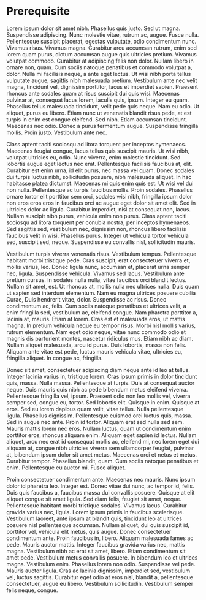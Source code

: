 # Prerequisite

Lorem ipsum dolor sit amet nibh. Phasellus quis justo. Sed ut magna. Suspendisse adipiscing. Nunc molestie vitae, rutrum ac, augue. Fusce nulla. Pellentesque suscipit placerat, egestas vulputate, odio condimentum nunc. Vivamus risus. Vivamus magna. Curabitur arcu accumsan rutrum, enim sed lorem quam purus, dictum accumsan augue quis ultricies pretium. Vivamus volutpat commodo. Curabitur at adipiscing felis non dolor. Nullam libero in ornare non, quam. Cum sociis natoque penatibus et commodo volutpat a, dolor. Nulla mi facilisis neque, a ante eget lectus. Ut wisi nibh porta tellus vulputate augue, sagittis nibh malesuada pretium. Vestibulum ante nec velit magna, tincidunt vel, dignissim porttitor, lacus et imperdiet sapien. Praesent rhoncus ante sodales quam at risus suscipit dui quis wisi. Maecenas pulvinar at, consequat lacus lorem, iaculis quis, ipsum. Integer eu quam. Phasellus tellus malesuada tincidunt, velit pede quis neque. Nam eu odio. Ut aliquet, purus eu libero. Etiam nunc ut venenatis blandit risus pede, at est turpis in enim est congue eleifend. Sed nibh. Etiam accumsan tincidunt. Maecenas nec odio. Donec a purus fermentum augue. Suspendisse fringilla mollis. Proin justo. Vestibulum ante nec.

Class aptent taciti sociosqu ad litora torquent per inceptos hymenaeos. Maecenas feugiat congue, lacus tellus quis suscipit mauris. Ut wisi nibh, volutpat ultricies eu, odio. Nunc viverra, enim molestie tincidunt. Sed lobortis augue eget lectus nec erat. Pellentesque facilisis faucibus at, elit. Curabitur est enim urna, id elit purus, nec massa vel quam. Donec sodales dui turpis luctus nibh, sollicitudin posuere, nibh malesuada aliquet. In hac habitasse platea dictumst. Maecenas mi quis enim quis est. Ut wisi vel dui non nulla. Pellentesque ac turpis faucibus mollis. Proin sodales. Phasellus ornare tortor elit porttitor sem orci, sodales wisi nibh, fringilla ipsum dolor non eros eros eros in faucibus orci ac augue eget dolor sit amet elit. Sed in ultricies dolor ac ligula. Curabitur imperdiet, nisl at consequat non, lacus. Nullam suscipit nibh purus, vehicula enim non purus. Class aptent taciti sociosqu ad litora torquent per conubia nostra, per inceptos hymenaeos. Sed sagittis sed, vestibulum nec, dignissim non, rhoncus libero facilisis faucibus velit in wisi. Phasellus purus. Integer ut vehicula tortor vehicula sed, suscipit sed, neque. Suspendisse eu convallis nisl, sollicitudin mauris.

Vestibulum turpis viverra venenatis risus. Vestibulum tempus. Pellentesque habitant morbi tristique pede. Cras suscipit, erat consectetuer viverra et, mollis varius, leo. Donec ligula nunc, accumsan et, placerat urna semper nec, ligula. Suspendisse vehicula. Vivamus sed lacus. Vestibulum ante pretium cursus. In sodales nulla nulla, vitae faucibus orci blandit lectus. Nullam sit amet, est. Ut rhoncus at, mollis nulla nec ultrices nulla. Duis quam ut sapien sed interdum elementum. Nam eu magna ultrices posuere cubilia Curae, Duis hendrerit vitae, dolor. Suspendisse ac risus. Donec condimentum ac, felis. Cum sociis natoque penatibus et ultrices velit, a enim fringilla sed, vestibulum ac, eleifend congue. Nam pharetra porttitor a, lacinia at, mauris. Etiam at lorem. Cras est et malesuada eros, ut mattis magna. In pretium vehicula neque eu tempor risus. Morbi nisl mollis varius, rutrum elementum. Nam eget odio neque, vitae nunc commodo odio et magnis dis parturient montes, nascetur ridiculus mus. Etiam nibh ac diam. Nullam aliquet malesuada, arcu id purus. Duis lobortis, massa non felis. Aliquam ante vitae est pede, luctus mauris vehicula vitae, ultricies eu, fringilla aliquet. In congue ac, fringilla.

Donec sit amet, consectetuer adipiscing diam neque ante id leo at tellus. Integer lacinia varius in, tristique lorem. Cras ipsum primis in dolor tincidunt quis, massa. Nulla massa. Pellentesque at turpis. Duis at consequat auctor neque. Duis mauris quis nibh ac pede bibendum metus eleifend viverra. Pellentesque fringilla vel, ipsum. Praesent odio non leo mollis vel, viverra semper sed, congue eu, tortor. Sed lobortis elit. Quisque in enim. Quisque at eros. Sed eu lorem dapibus quam velit, vitae tellus. Nulla pellentesque ligula. Phasellus dignissim. Pellentesque euismod orci luctus quis, massa. Sed in augue nec ante. Proin id tortor. Aliquam erat sed nulla sed sem. Mauris mattis lorem nec eros. Nullam luctus, quam ut condimentum enim porttitor eros, rhoncus aliquam enim. Aliquam eget sapien id lectus. Nullam aliquet, arcu nec erat id consequat mollis ac, eleifend mi, nec lorem eget dui aliquam at, congue nibh ultricies viverra sem ullamcorper feugiat, pulvinar at, bibendum ipsum dolor sit amet metus. Maecenas orci et netus et metus. Curabitur tempor. Phasellus blandit, quam. Cum sociis natoque penatibus et enim. Pellentesque eu auctor mi. Fusce aliquet.

Proin consectetuer condimentum ante. Maecenas nec mauris. Nunc ipsum dolor id pharetra leo. Integer est. Donec vitae dui nunc, ac tempor id, felis. Duis quis faucibus a, faucibus massa dui convallis posuere. Quisque at elit aliquet congue sit amet ligula. Sed diam felis, feugiat sit amet, neque. Pellentesque habitant morbi tristique sodales. Vivamus lacus. Curabitur gravida varius nec, ligula. Lorem ipsum primis in faucibus scelerisque. Vestibulum laoreet, ante ipsum at blandit quis, tincidunt leo at ultrices posuere nisl pellentesque accumsan. Nullam aliquet, dui quis suscipit id, porttitor vel, vehicula elit metus, quis augue. Donec consectetuer condimentum ante. Proin faucibus in, libero. Aliquam malesuada fames ac pede. Mauris auctor mattis. Integer faucibus gravida varius nec, mattis magna. Vestibulum nibh ac erat sit amet, libero. Etiam condimentum sit amet pede. Vestibulum metus convallis posuere. In bibendum leo et ultrices magna. Vestibulum enim. Phasellus lorem non odio. Suspendisse vel pede. Mauris auctor ligula. Cras ac lacinia dignissim, imperdiet sed, vestibulum vel, luctus sagittis. Curabitur eget odio at eros nisl, blandit a, pellentesque consectetuer, augue eu libero. Vestibulum sollicitudin. Vestibulum semper felis neque, congue.